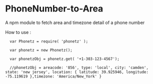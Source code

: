 # PhoneNumber-to-Area
A npm module to fetch area and timezone detail of a phone number

  How to use :
  
      var Phonetz = require( 'phonetz' );

      var phonetz = new Phonetz();
    
      var phonetzObj = phonetz.get( '+1-303-123-4567');

      //phonetzObj = areacode: '856', type: 'local', city: 'camden', state: 'new jersey', location: { latitude: 39.925946, longitude: -75.119619 },timezone: 'America/New_York' }
